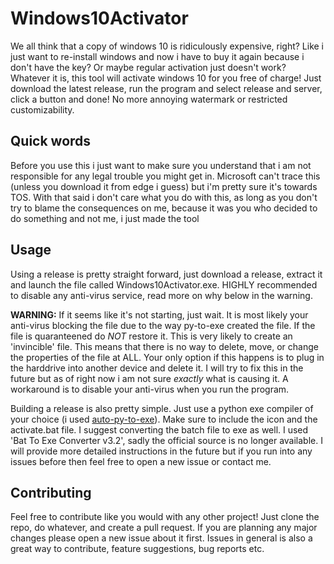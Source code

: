 # Windows10Activator

We all think that a copy of windows 10 is ridiculously expensive, right? Like i just want to re-install windows and now i have to buy it again because i don't have the key?
Or maybe regular activation just doesn't work? Whatever it is, this tool will activate windows 10 for you free of charge! Just download the latest release, run the program
and select release and server, click a button and done! No more annoying watermark or restricted customizability.

## Quick words

Before you use this i just want to make sure you understand that i am not responsible for any legal trouble you might get in. Microsoft can't trace this (unless you
download it from edge i guess) but i'm pretty sure it's towards TOS. With that said i don't care what you do with this, as long as you don't try to blame the consequences
on me, because it was you who decided to do something and not me, i just made the tool

## Usage

Using a release is pretty straight forward, just download a release, extract it and launch the file called Windows10Activator.exe. HIGHLY recommended to disable any anti-virus service, read more on why below in the warning.

**WARNING:** If it seems like it's not starting, just wait. It is most likely your anti-virus blocking the file due to the way py-to-exe created the file. If the file is quaranteened do *NOT* restore it. This is very likely to create an 'invincible' file. This means that there is no way to delete, move, or change the properties of the file at ALL. Your only option if this happens is to plug in the harddrive into another device and delete it. I will try to fix this in the future but as of right now i am not sure *exactly* what is causing it. A workaround is to disable your anti-virus when you run the program.

Building a release is also pretty simple. Just use a python exe compiler of your choice (i used [auto-py-to-exe](https://github.com/brentvollebregt/auto-py-to-exe)). Make sure to include the icon and the activate.bat file.
I suggest converting the batch file to exe as well. I used 'Bat To Exe Converter v3.2', sadly the official source is no longer available.
I will provide more detailed instructions in the future but if you run into any issues before then feel free to open a new issue or contact me.

## Contributing

Feel free to contribute like you would with any other project! Just clone the repo, do whatever, and create a pull request. If you are planning any major changes please
open a new issue about it first. Issues in general is also a great way to contribute, feature suggestions, bug reports etc.
